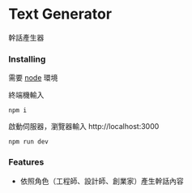 # Text Generator

幹話產生器

### Installing

需要 [node](https://nodejs.org/en/) 環境

終端機輸入

```
npm i
```

啟動伺服器，瀏覽器輸入 http://localhost:3000

```
npm run dev
```

### Features

- 依照角色（工程師、設計師、創業家）產生幹話內容
